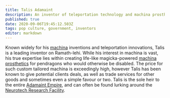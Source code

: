 ```yaml
---
title: Talis Adamaint
description: An inventor of teleportation technology and machina prosthetics.
published: true
date: 2020-09-06T19:45:12.503Z
tags: pop culture, government, inventors
editor: markdown
---
```


Known widely for his [machina](/machina "wikilink") inventions and teleportation innovations, Talis is a leading inventor on Ramath-lehi. While his interest in machina is vast, his true expertise lies within creating life-like magicka-powered [machina prosthetics](/machina_prosthetics "wikilink") for pendragons who would otherwise be disabled. The price for such custom tailored machina is exceedingly high, however Talis has been known to give potential clients deals, as well as trade services for other goods and sometimes even a simple favour or two. Talis is the sole heir to the entire [Adamaint Empire](/Adamaint_Empire "wikilink"), and can often be found lurking around the [Neurotech Research Facility](/Neurotech_Research_Facility "wikilink").